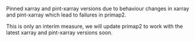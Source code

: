 Pinned xarray and pint-xarray versions due to behaviour changes in xarray and pint-xarray which lead to failures in primap2.

This is only an interim measure, we will update primap2 to work with the latest xarray and pint-xarray versions soon.
